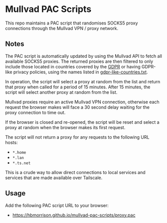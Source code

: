 # Mullvad PAC Scripts

This repo maintains a PAC script that randomises SOCKS5 proxy connections
through the Mullvad VPN / proxy network.

## Notes

The PAC script is automatically updated by using the Mullvad API to fetch all
available SOCKS5 proxies. The returned proxies are then filtered to only include
those located in countries covered by the
[GDPR](https://www.edpb.europa.eu/sme-data-protection-guide/faq-frequently-asked-questions/answer/what-gdpr_en)
or having GDPR-like privacy policies, using the names listed in
[gdpr-like-countries.txt](gdpr-like-countries.txt).

In operation, the script will select a proxy at random from the list and return
that proxy when called for a period of 15 minutes. After 15 minutes, the script
will select another proxy at random from the list.

Mullvad proxies require an active Mullvad VPN connection, otherwise each request
the browser makes will face a 30 second delay waiting for the proxy connection
to time out.

If the browser is closed and re-opened, the script will be reset and select a
proxy at random when the browser makes its first request.

The script will not return a proxy for any requests to the following URL hosts:

- `*.home`
- `*.lan`
- `*.ts.net`

This is a crude way to allow direct connections to local services and services
that are made available over Tailscale.

## Usage

Add the following PAC script URL to your browser:

- https://hbmorrison.github.io/mullvad-pac-scripts/proxy.pac
